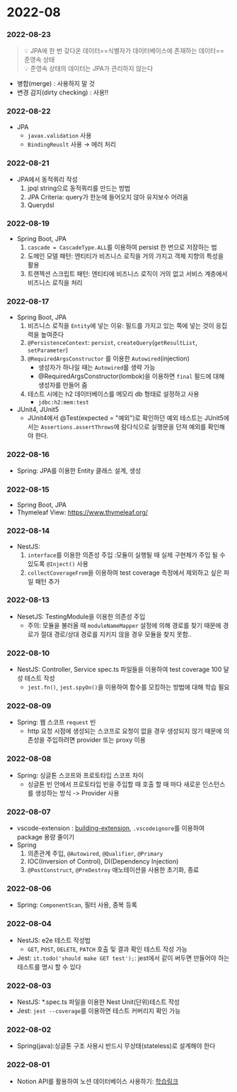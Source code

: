 # 2022-08

### 2022-08-23
> 💡 JPA에 한 번 갖다온 데이터==식별자가 데이터베이스에 존재하는 데이터==준영속 상태<br/>
> 💡 준영속 상태의 데이터는 JPA가 관리하지 않는다
  - 병합(merge) : 사용하지 말 것
  - 변경 감지(dirty checking) : 사용!!


### 2022-08-22
- JPA
  - `javax.validation` 사용
  - `BindingReuslt` 사용 → 에러 처리

### 2022-08-21
- JPA에서 동적쿼리 작성
  1. jpql string으로 동적쿼리를 만드는 방법
  1. JPA Criteria: query가 한눈에 들어오지 않아 유지보수 어려움
  1. Querydsl

### 2022-08-19
- Spring Boot, JPA
  1. `cascade = CascadeType.ALL`를 이용하여 persist 한 번으로 저장하는 법
  1. 도메인 모델 패턴: 엔티티가 비즈니스 로직을 거의 가지고 객체 지향의 특성을 활용
  1. 트랜젝션 스크립트 패턴: 엔티티에 비즈니스 로직이 거의 없고 서비스 계층에서 비즈니스 로직을 처리

### 2022-08-17
- Spring Boot, JPA
  1. 비즈니스 로직을 `Entity`에 넣는 이유: 필드를 가지고 있는 쪽에 넣는 것이 응집력을 높여준다
  1. `@PersistenceContext`: `persist`, `createQuery`(`getResultList`, `setParameter`)
  1. `@RequiredArgsConstructor` 를 이용한 `Autowired`(injection)
      - 생성자가 하나일 때는 `Autowired`를 생략 가능
      - @RequiredArgsConstructor(lombok)을 이용하면 `final` 필드에 대해 생성자를 만들어 줌
  1. 테스트 시에는 h2 데이터베이스를 메모리 db 형태로 설정하고 사용
      - `jdbc:h2:mem:test`
- JUnit4, JUnit5
  - JUnit4에서 @Test(expected = "예외")로 확인하던 예외 테스트는 JUnit5에서는 `Assertions.assertThrows`에 람다식으로 실행문을 던져 예외를 확인해야 한다.

### 2022-08-16
- Spring: JPA를 이용한 Entity 클래스 설계, 생성

### 2022-08-15
- Spring Boot, JPA
- Thymeleaf View: https://www.thymeleaf.org/

### 2022-08-14
- NestJS:
  1. `interface`를 이용한 의존성 주입 :모듈이 실행될 때 실제 구현체가 주입 될 수 있도록 `@Inject()` 사용
  2. `collectCoverageFrom`을 이용하여 test coverage 측정에서 제외하고 싶은 파일 패턴 추가
  

### 2022-08-13
- NesetJS: TestingModule을 이용한 의존성 주입
  - 주의: 모듈을 불러올 때 `moduleNameMapper` 설정에 의해 경로를 찾기 때문에 경로가 절대 경로/상대 경로를 지키지 않을 경우 모듈을 찾지 못함..

### 2022-08-10
- NestJS: Controller, Service spec.ts 파일들을 이용하여 test coverage 100 달성 테스트 작성
  - `jest.fn()`, `jest.spyOn()`을 이용하여 함수를 모킹하는 방법에 대해 학습 필요

### 2022-08-09
- Spring: 웹 스코프 `request` 빈
  - http 요청 시점에 생성되는 스코프로 요청이 없을 경우 생성되지 않기 때문에 의존성을 주입하려면 provider 또는 proxy 이용

### 2022-08-08
- Spring: 싱글톤 스코프와 프로토타입 스코프 차이
    - 싱글톤 빈 안에서 프로토타입 빈을 주입할 때 호출 할 때 마다 새로운 인스턴스를 생성하는 방식 -> Provider 사용

### 2022-08-07
- vscode-extension : [building-extension](https://code.visualstudio.com/api/working-with-extensions/bundling-extension), `.vscodeignore`를 이용하여 package 용량 줄이기
- Spring
    1. 의존관계 주입, `@Autowired`, `@Qualifier`, `@Primary`
    1. IOC(Inversion of Control), DI(Dependency Injection)
    1. `@PostConstruct`, `@PreDestroy` 애노테이션을 사용한 초기화, 종료

### 2022-08-06
- Spring: `ComponentScan`, 필터 사용, 중복 등록

### 2022-08-04
- NestJS: e2e 테스트 작성법
    - `GET`, `POST`, `DELETE`, `PATCH` 호출 및 결과 확인 테스트 작성 가능
- Jest: `it.todo('should make GET test');`: jest에서 같이 써두면 만들어야 하는 테스트를 명시 할 수 있다

### 2022-08-03
- NestJS: *.spec.ts 파일을 이용한 Nest Unit(단위)테스트 작성
- Jest: `jest --coverage`를 이용하면 테스트 커버리지 확인 가능

### 2022-08-02
- Spring(java):싱글톤 구조 사용시 반드시 무상태(stateless)로 설계해야 한다

### 2022-08-01
- Notion API를 활용하여 노션 데이터베이스 사용하기: [학습링크](https://youtu.be/XCAwSBdeejU)
